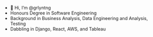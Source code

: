 - 👋 Hi, I’m @grlyntng
- Honours Degree in Software Engineering
- Background in Business Analysis, Data Engineering and Analysis, Testing
- Dabbling in Django, React, AWS, and Tableau

<!---
grlyntng/grlyntng is a ✨ special ✨ repository because its `README.md` (this file) appears on your GitHub profile.
You can click the Preview link to take a look at your changes.
--->  
